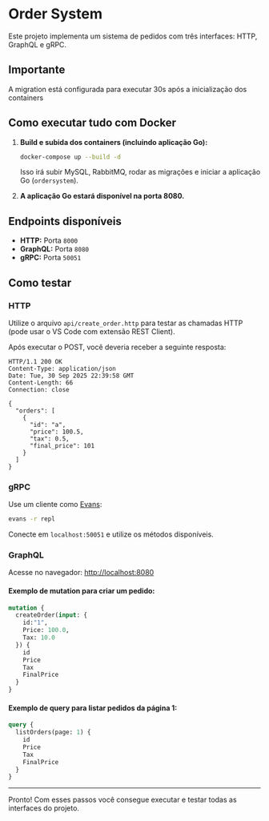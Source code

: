 # Order System

Este projeto implementa um sistema de pedidos com três interfaces: HTTP, GraphQL e gRPC.

## Importante

A migration está configurada para executar 30s após a inicialização dos containers

## Como executar tudo com Docker

1. **Build e subida dos containers (incluindo aplicação Go):**
   ```sh
   docker-compose up --build -d
   ```
   Isso irá subir MySQL, RabbitMQ, rodar as migrações e iniciar a aplicação Go (`ordersystem`).

2. **A aplicação Go estará disponível na porta 8080.**

## Endpoints disponíveis

- **HTTP:** Porta `8000`
- **GraphQL:** Porta `8080`
- **gRPC:** Porta `50051`

## Como testar

### HTTP

Utilize o arquivo `api/create_order.http` para testar as chamadas HTTP (pode usar o VS Code com extensão REST Client).

Após executar o POST, você deveria receber a seguinte resposta:

```
HTTP/1.1 200 OK
Content-Type: application/json
Date: Tue, 30 Sep 2025 22:39:58 GMT
Content-Length: 66
Connection: close

{
  "orders": [
    {
      "id": "a",
      "price": 100.5,
      "tax": 0.5,
      "final_price": 101
    }
  ]
}
```

### gRPC

Use um cliente como [Evans](https://github.com/ktr0731/evans):

```sh
evans -r repl
```
Conecte em `localhost:50051` e utilize os métodos disponíveis.

### GraphQL

Acesse no navegador: [http://localhost:8080](http://localhost:8080)

#### Exemplo de mutation para criar um pedido:

```graphql
mutation {
  createOrder(input: {
    id:"1",
    Price: 100.0,
    Tax: 10.0
  }) {
    id
    Price
    Tax
    FinalPrice
  }
}
```

#### Exemplo de query para listar pedidos da página 1:

```graphql
query {
  listOrders(page: 1) {
    id
    Price
    Tax
    FinalPrice
  }
}
```

---

Pronto! Com esses passos você consegue executar e testar todas as interfaces do projeto.
